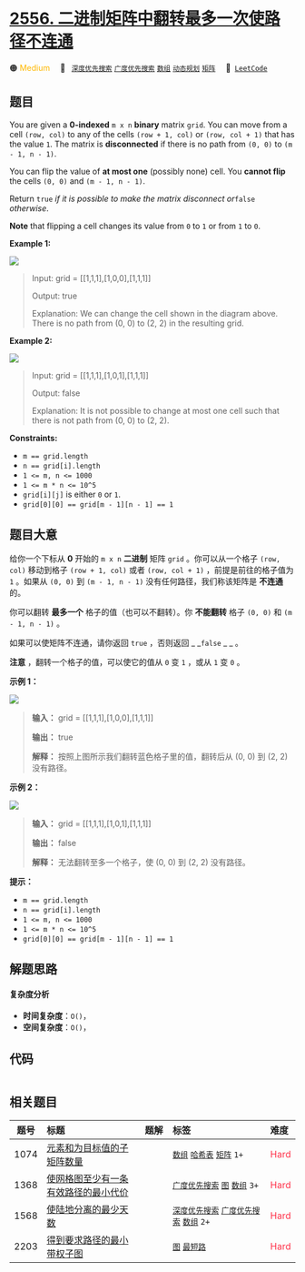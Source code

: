 # [2556. 二进制矩阵中翻转最多一次使路径不连通](https://leetcode.com/problems/disconnect-path-in-a-binary-matrix-by-at-most-one-flip)

🟠 <font color=#ffb800>Medium</font>&emsp; 🔖&ensp; [`深度优先搜索`](/tag/depth-first-search.md) [`广度优先搜索`](/tag/breadth-first-search.md) [`数组`](/tag/array.md) [`动态规划`](/tag/dynamic-programming.md) [`矩阵`](/tag/matrix.md)&emsp; 🔗&ensp;[`LeetCode`](https://leetcode.com/problems/disconnect-path-in-a-binary-matrix-by-at-most-one-flip)

## 题目

You are given a **0-indexed** `m x n` **binary** matrix `grid`. You can move
from a cell `(row, col)` to any of the cells `(row + 1, col)` or `(row, col +
1)` that has the value `1`. The matrix is **disconnected** if there is no path
from `(0, 0)` to `(m - 1, n - 1)`.

You can flip the value of **at most one** (possibly none) cell. You **cannot
flip** the cells `(0, 0)` and `(m - 1, n - 1)`.

Return `true` _if it is possible to make the matrix disconnect or_`false`
_otherwise_.

**Note** that flipping a cell changes its value from `0` to `1` or from `1` to
`0`.



**Example 1:**

![](https://assets.leetcode.com/uploads/2022/12/07/yetgrid2drawio.png)

> Input: grid = [[1,1,1],[1,0,0],[1,1,1]]
> 
> Output: true
> 
> Explanation: We can change the cell shown in the diagram above. There is no path from (0, 0) to (2, 2) in the resulting grid.

**Example 2:**

![](https://assets.leetcode.com/uploads/2022/12/07/yetgrid3drawio.png)

> Input: grid = [[1,1,1],[1,0,1],[1,1,1]]
> 
> Output: false
> 
> Explanation: It is not possible to change at most one cell such that there is not path from (0, 0) to (2, 2).

**Constraints:**

  * `m == grid.length`
  * `n == grid[i].length`
  * `1 <= m, n <= 1000`
  * `1 <= m * n <= 10^5`
  * `grid[i][j]` is either `0` or `1`.
  * `grid[0][0] == grid[m - 1][n - 1] == 1`


## 题目大意

给你一个下标从 **0**  开始的 `m x n` **二进制** 矩阵 `grid` 。你可以从一个格子 `(row, col)` 移动到格子
`(row + 1, col)` 或者 `(row, col + 1)` ，前提是前往的格子值为 `1` 。如果从 `(0, 0)` 到 `(m - 1,
n - 1)` 没有任何路径，我们称该矩阵是 **不连通**  的。

你可以翻转 **最多一个**  格子的值（也可以不翻转）。你 **不能翻转**  格子 `(0, 0)` 和 `(m - 1, n - 1)` 。

如果可以使矩阵不连通，请你返回 `true` ，否则返回 _ _`false` _ _ 。

**注意**  ，翻转一个格子的值，可以使它的值从 `0` 变 `1` ，或从 `1` 变 `0` 。



**示例 1：**

![](https://assets.leetcode.com/uploads/2022/12/07/yetgrid2drawio.png)

> 
> 
> 
> 
> 
> **输入：** grid = [[1,1,1],[1,0,0],[1,1,1]]
> 
> **输出：** true
> 
> **解释：** 按照上图所示我们翻转蓝色格子里的值，翻转后从 (0, 0) 到 (2, 2) 没有路径。
> 
> 

**示例 2：**

![](https://assets.leetcode.com/uploads/2022/12/07/yetgrid3drawio.png)

> 
> 
> 
> 
> 
> **输入：** grid = [[1,1,1],[1,0,1],[1,1,1]]
> 
> **输出：** false
> 
> **解释：** 无法翻转至多一个格子，使 (0, 0) 到 (2, 2) 没有路径。
> 
> 



**提示：**

  * `m == grid.length`
  * `n == grid[i].length`
  * `1 <= m, n <= 1000`
  * `1 <= m * n <= 10^5`
  * `grid[0][0] == grid[m - 1][n - 1] == 1`


## 解题思路

#### 复杂度分析

- **时间复杂度**：`O()`，
- **空间复杂度**：`O()`，

## 代码

```javascript

```

## 相关题目

<!-- prettier-ignore -->
| 题号 | 标题 | 题解 | 标签 | 难度 |
| :------: | :------ | :------: | :------ | :------ |
| 1074 | [元素和为目标值的子矩阵数量](https://leetcode.com/problems/number-of-submatrices-that-sum-to-target) |  |  [`数组`](/tag/array.md) [`哈希表`](/tag/hash-table.md) [`矩阵`](/tag/matrix.md) `1+` | <font color=#ff334b>Hard</font> |
| 1368 | [使网格图至少有一条有效路径的最小代价](https://leetcode.com/problems/minimum-cost-to-make-at-least-one-valid-path-in-a-grid) |  |  [`广度优先搜索`](/tag/breadth-first-search.md) [`图`](/tag/graph.md) [`数组`](/tag/array.md) `3+` | <font color=#ff334b>Hard</font> |
| 1568 | [使陆地分离的最少天数](https://leetcode.com/problems/minimum-number-of-days-to-disconnect-island) |  |  [`深度优先搜索`](/tag/depth-first-search.md) [`广度优先搜索`](/tag/breadth-first-search.md) [`数组`](/tag/array.md) `2+` | <font color=#ff334b>Hard</font> |
| 2203 | [得到要求路径的最小带权子图](https://leetcode.com/problems/minimum-weighted-subgraph-with-the-required-paths) |  |  [`图`](/tag/graph.md) [`最短路`](/tag/shortest-path.md) | <font color=#ff334b>Hard</font> |

<style>
.blue {
    background-color: #096dd9;
    padding: 0.25rem 0.5rem;
    margin: 0;
    font-size: 0.85em;
    border-radius: 3px;
    color: white;
    font-weight: 500;
}
table th:first-of-type { width: 10%; }
table th:nth-of-type(2) { width: 35%; }
table th:nth-of-type(3) { width: 10%; }
table th:nth-of-type(4) { width: 35%; }
table th:nth-of-type(5) { width: 10%; }
</style>
